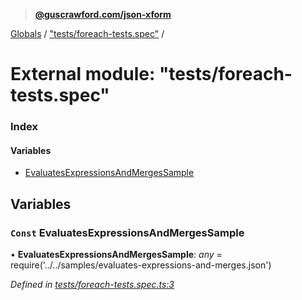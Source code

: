 > **[@guscrawford.com/json-xform](../README.md)**

[Globals](../globals.md) / ["tests/foreach-tests.spec"](_tests_foreach_tests_spec_.md) /

# External module: "tests/foreach-tests.spec"

### Index

#### Variables

* [EvaluatesExpressionsAndMergesSample](_tests_foreach_tests_spec_.md#const-evaluatesexpressionsandmergessample)

## Variables

### `Const` EvaluatesExpressionsAndMergesSample

• **EvaluatesExpressionsAndMergesSample**: *any* =  require('../../samples/evaluates-expressions-and-merges.json')

*Defined in [tests/foreach-tests.spec.ts:3](https://github.com/guscrawford-com/json-xform/blob/c9d079f/src/tests/foreach-tests.spec.ts#L3)*